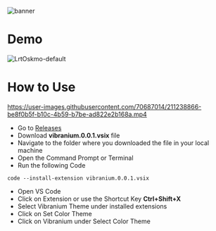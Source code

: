 ![banner](https://user-images.githubusercontent.com/70687014/211232778-f77053f3-141f-455b-930e-fc37cfc1f514.png)
# Demo
![LrtOskmo-default](https://user-images.githubusercontent.com/70687014/211232888-a5d1cab1-3760-4bf5-89e9-9f9b2eb7fdbf.jpeg)
# How to Use
https://user-images.githubusercontent.com/70687014/211238866-be8f0b5f-b10c-4b59-b7be-ad822e2b168a.mp4
- Go to [Releases](https://github.com/abirbhattacharya82/Vibranium-VS-Code-Theme/releases/tag/Latest)
- Download __vibranium.0.0.1.vsix__ file
- Navigate to the folder where you downloaded the file in your local machine
- Open the Command Prompt or Terminal
- Run the following Code
```
code --install-extension vibranium.0.0.1.vsix
```
- Open VS Code
- Click on Extension or use the Shortcut Key __Ctrl+Shift+X__
- Select Vibranium Theme under installed extensions
- Click on Set Color Theme
- Click on Vibranium under Select Color Theme
